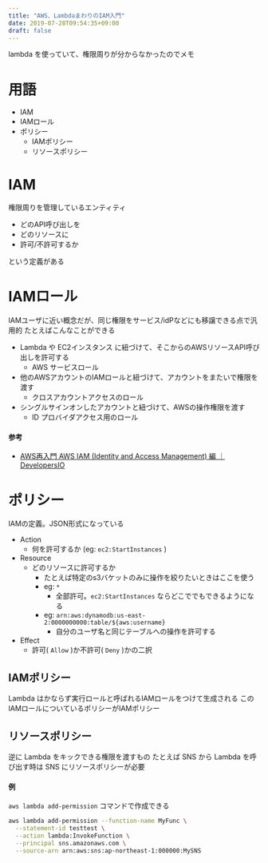 ```yaml
---
title: "AWS、LambdaまわりのIAM入門"
date: 2019-07-28T09:54:35+09:00
draft: false
---
```


lambda を使っていて、権限周りが分からなかったのでメモ


# 用語

- IAM
- IAMロール
- ポリシー
  - IAMポリシー
  - リソースポリシー


# IAM

権限周りを管理しているエンティティ

- どのAPI呼び出しを
- どのリソースに
- 許可/不許可するか

という定義がある


# IAMロール

IAMユーザに近い概念だが、同じ権限をサービス/idPなどにも移譲できる点で汎用的
たとえばこんなことができる

- Lambda や EC2インスタンス に紐づけて、そこからのAWSリソースAPI呼び出しを許可する
  - AWS サービスロール
- 他のAWSアカウントのIAMロールと紐づけて、アカウントをまたいで権限を渡す
  - クロスアカウントアクセスのロール
- シングルサインオンしたアカウントと紐づけて、AWSの操作権限を渡す
  - ID プロバイダアクセス用のロール


#### 参考

- [AWS再入門 AWS IAM (Identity and Access Management) 編 ｜ DevelopersIO](https://dev.classmethod.jp/cloud/aws/cm-advent-calendar-2015-getting-started-again-aws-iam/)

# ポリシー

IAMの定義。JSON形式になっている

- Action
  - 何を許可するか (eg: `ec2:StartInstances` )
- Resource
  - どのリソースに許可するか
    - たとえば特定のs3バケットのみに操作を絞りたいときはここを使う
    - eg: `*`
      - 全部許可。`ec2:StartInstances` ならどこででもできるようになる
    - eg: `arn:aws:dynamodb:us-east-2:0000000000:table/${aws:username}`
      - 自分のユーザ名と同じテーブルへの操作を許可する
- Effect
  - 許可( `Allow` )か不許可( `Deny` )かの二択


## IAMポリシー

Lambda はかならず実行ロールと呼ばれるIAMロールをつけて生成される
このIAMロールについているポリシーがIAMポリシー


## リソースポリシー

逆に Lambda をキックできる権限を渡すもの
たとえば SNS から Lambda を呼び出す時は SNS にリソースポリシーが必要

#### 例

`aws lambda add-permission` コマンドで作成できる

```bash
aws lambda add-permission --function-name MyFunc \
  --statement-id testtest \
  --action lambda:InvokeFunction \
  --principal sns.amazonaws.com \
  --source-arn arn:aws:sns:ap-northeast-1:000000:MySNS
```
